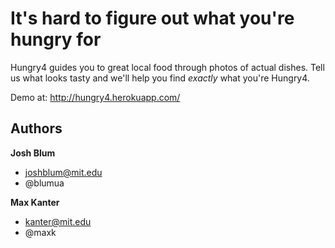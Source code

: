 It's hard to figure out what you're hungry for
=======

Hungry4 guides you to great local food through photos of actual dishes.
Tell us what looks tasty and we'll help you find _exactly_ what you're Hungry4.

Demo at: http://hungry4.herokuapp.com/

## Authors

**Josh Blum**
+ joshblum@mit.edu
+ @blumua

**Max Kanter**
+ kanter@mit.edu
+ @maxk